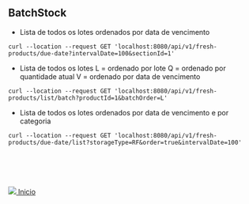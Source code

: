 ## BatchStock

- Lista de todos os lotes ordenados por data de vencimento
```
curl --location --request GET 'localhost:8080/api/v1/fresh-products/due-date?intervalDate=100&sectionId=1'
```

- Lista de todos os lotes
L = ordenado por lote
Q = ordenado por quantidade atual
V = ordenado por data de vencimento
```
curl --location --request GET 'localhost:8080/api/v1/fresh-products/list/batch?productId=1&batchOrder=L'
```

- Lista de todos os lotes ordenados por data de vencimento  e por categoria
```
curl --location --request GET 'localhost:8080/api/v1/fresh-products/due-date/list?storageType=RF&order=true&intervalDate=100'
```



<br><br><br><br>
<img src="https://img.icons8.com/ios/20/000000/login-rounded.png"/>[ Inicio](https://github.com/Vila-java/Projeto_Integrador)